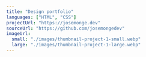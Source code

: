 ```yaml
---
title: "Design portfolio"
languages: ["HTML", "CSS"]
projectUrl: "https://josemonge.dev"
sourceUrl: "https://github.com/josemongedev"
imageUrl:
  small: "./images/thumbnail-project-1-small.webp"
  large: "./images/thumbnail-project-1-large.webp"
---
```

